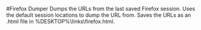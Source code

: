 ﻿#Firefox Dumper
Dumps the URLs from the last saved Firefox session.  Uses the default session locations to dump the URL from.  Saves the URLs as an .html file in %DESKTOP%\links\firefox<mmDDyyyy>.html.